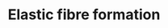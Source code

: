 ---
authors:
- ReactomeTeam
- Anwesha
description: Elastic fibres (EF) are a major structural constituent of dynamic connective
  tissues such as large arteries and lung parenchyma, where they provide essential
  properties of elastic recoil and resilience. EF are composed of a central cross-linked
  core of elastin, surrounded by a mesh of microfibrils, which are composed largely
  of fibrillin. In addition to elastin and fibrillin-1, over 30 ancillary proteins
  are involved in mediating important roles in elastic fibre assembly as well as interactions
  with the surrounding environment. These include fibulins, elastin microfibril interface
  located proteins (EMILINs), microfibril-associated glycoproteins (MAGPs) and Latent
  TGF-beta binding proteins (LTBPs). Fibulin-5 for example, is expressed by vascular
  smooth muscle cells and plays an essential role in the formation of elastic fibres
  through mediating interactions between elastin and fibrillin (Yanigasawa et al.
  2002, Freeman et al. 2005). In addition, it plays a role in cell adhesion through
  integrin receptors and has been shown to influence smooth muscle cell proliferation
  (Yanigasawa et al. 2002, Nakamura et al. 2002). EMILINs are a family of homologous
  glycoproteins originally identified in extracts of aortas. Found at the elastin-fibrillin
  interface, early studies showed that antibodies to EMILIN can affect the process
  of elastic fibre formation (Bressan et al. 1993). EMILIN1 has been shown to bind
  elastin and fibulin-5 and appears to coordinate their common interaction (Zanetti
  et al. 2004). MAGPs are found to co-localize with microfibrils. MAGP-1, for example,
  binds strongly to an N-terminal sequence of fibrillin-1. Other proteins found associated
  with microfibrils include vitronectin (Dahlback et al. 1990).<br><br>Fibrillin is
  most familiar as a component of elastic fibres but microfibrils with no elastin
  are found in the ciliary zonules of the eye and invertebrate circulatory systems.
  The addition of elastin to microfibrils is a vertebrate adaptation to high pulsatile
  pressures in their closed circulatory systems (Faury et al. 2003). Elastin appears
  to have emerged after the divergence of jawless vertebrates from other vertebrates
  (Sage 1982). <br><br>Fibrillin-1 is the major structural component of microfibrils.
  Fibrillin-2 is expressed earlier in development than fibrillin-1 and may be important
  for elastic fiber formation (Zhang et al. 1994). Fibrillin-3 arose as a duplication
  of fibrillin-2 that did not occur in the rodent lineage. It was first isolated from
  human brain (Corson et al. 2004).<br><br>Fibrillin assembly is not as well defined
  as elastin assembly. The primary structure of fibrillin is dominated by calcium
  binding epidermal growth factor like repeats (Kielty et al. 2002). Fibrillin may
  form dimers or trimers before secretion. However, multimerisation predominantly
  occurs outside the cell. Formation of fibrils appears to require cell surface structures
  suggesting an involvement of cell surface receptors. Fibrillin is assembled pericellularly
  (i.e. on or close to the cell surface) into microfibrillar arrays that undergo time
  dependent maturation into microfibrils with beaded-string appearance. Transglutaminase
  forms gamma glutamyl epsilon lysine isopeptide bonds within or between peptide chains.
  Additionally, intermolecular disulfide bond formation between fibrillins is an important
  contributor to fibril maturation (Reinhardt et al. 2000).<br><br>Models of fibrillin-1
  microfibril structure suggest that the N-terminal half of fibrillin-1 is asymmetrically
  exposed in outer filaments, while the C-terminal half is buried in the interior
  (Kuo et al. 2007). Fibrillinopathies include Marfan syndrome, familial ectopia lentis,
  familial thoracic aneurysm, all due to mutations in the fibrillin-1 gene FBN1,  and
  congenital contractural arachnodactyly which is caused by mutation of FBN2 (Maslen
  & Glanville 1993, Davis & Summers 2012).<br><br>In vivo assembly of fibrillin requires
  the presence of extracellular fibronectin fibres (Sabatier et al. 2009). Fibrillins
  have Arg-Gly-Asp (RGD) sequences that interact with integrins (Pfaff et al. 1996,
  Sakamoto et al. 1996, Bax et al., 2003, Jovanovic et al. 2008) and heparin-binding
  domains that interact with a cell-surface heparan sulfate proteoglycan (Tiedemann
  et al. 2001) possibly a syndecan (Ritty et al. 2003). Fibrillins also have a major
  role in binding and sequestering growth factors such as TGF beta into the ECM  (Neptune
  et al. 2003). Proteoglycans such as versican (Isogai et al. 2002), biglycan, and
  decorin (Reinboth et al. 2002) can interact with the microfibrils. They confer specific
  properties including hydration, impact absorption, molecular sieving, regulation
  of cellular activities, mediation of growth factor association, and release and
  transport within the extracellular matrix (Buczek-Thomas et al. 2002). In addition,
  glycosaminoglycans have been shown to interact with tropoelastin through its lysine
  side chains (Wu et al. 1999), regulating tropoelastin assembly (Tu & Weiss 2008).<br><br>Elastin
  is synthesized as a 70kDa monomer called tropoelastin, a highly hydrophobic protein
  composed largely of two types of domains that alternate along the polypeptide chain.
  Hydrophobic domains are rich in glycine, proline, alanine, leucine and valine. These
  amino acids occur in characteristic short (3-9 amino acids) tandem repeats, with
  a flexible and highly dynamic structure (Floquet et al. 2004). Unlike collagen,
  glycine in elastin is not rigorously positioned every 3 residues. However, glycine
  is distributed frequently throughout all hydrophobic domains of elastin, and displays
  a strong preference for inter-glycine spacing of 0-3 residues (Rauscher et al. 2006).
  <br><br>Elastic fibre formation involves the deposition of tropoelastin onto a template
  of fibrillin rich microfibrils. Recent results suggest that the first step of elastic
  fiber formation is the organization of small globules of elastin on the cell surface
  followed by globule aggregation into microfibres (Kozel et al. 2006). An important
  contribution to the initial stages assembly is thought to be made by the intrinsic
  ability of the protein to direct its own polymeric organization in a process termed
  'coacervation' (Bressan et al. 1986). This self-assembly process appears to be determined
  by interactions between hydrophobic domains (Bressan et al. 1986, Vrhovski et al.
  1997,  Bellingham et al. 2003, Cirulis & Keeley 2010) which result in alignment
  of the cross-linking domains, allowing the stabilization of elastin through the
  formation of cross-links generated through the oxidative deamination of lysine residues,
  catalyzed by members of the lysyl oxidase (LOX) family (Reiser et al. 1992, Mithieux
  & Weiss 2005). The first step in the cross-linking reaction is the oxidative formation
  of the delta aldehyde, known as alpha aminoadipic semialdehyde or allysine (Partridge
  1963). Subsequent reactions that are probably spontaneous lead to the formation
  of cross-links through dehydrolysinonorleucine and allysine aldol, a trifunctional
  cross-link dehydromerodesmosine and two tetrafunctional cross-links desmosine and
  isodesmosine (Lucero & Kagan 2006), which are unique to elastin. These cross-links
  confer mechanical integrity and high durability. In addition to their role in self-assembly,
  hydrophobic domains provide elastin with its elastomeric properties, with initial
  studies suggesting that the elastomeric propereties of elastin are driven through
  changes in entropic interactions with surrounding water molecules (Hoeve & Flory
  1974). <br><br>A very specific set of proteases, broadly grouped under the name
  elastases, is responsible for elastin remodelling (Antonicelli et al. 2007). The
  matrix metalloproteinases (MMPs) are particularly important in elastin breakdown,
  with MMP2, 3, 9 and 12 explicitly shown to degrade elastin (Ra & Parks 2007). Nonetheless,
  elastin typically displays a low turnover rate under normal conditions over a lifetime
  (Davis 1993).  View original pathway at [http://www.reactome.org/PathwayBrowser/#DIAGRAM=1566948
  Reactome].
last-edited: 2021-01-25
organisms:
- Homo sapiens
redirect_from:
- /index.php/Pathway:WP2666
- /instance/WP2666
schema-jsonld:
- '@context': https://schema.org/
  '@id': https://wikipathways.github.io/pathways/WP2666.html
  '@type': Dataset
  creator:
    '@type': Organization
    name: WikiPathways
  description: Elastic fibres (EF) are a major structural constituent of dynamic connective
    tissues such as large arteries and lung parenchyma, where they provide essential
    properties of elastic recoil and resilience. EF are composed of a central cross-linked
    core of elastin, surrounded by a mesh of microfibrils, which are composed largely
    of fibrillin. In addition to elastin and fibrillin-1, over 30 ancillary proteins
    are involved in mediating important roles in elastic fibre assembly as well as
    interactions with the surrounding environment. These include fibulins, elastin
    microfibril interface located proteins (EMILINs), microfibril-associated glycoproteins
    (MAGPs) and Latent TGF-beta binding proteins (LTBPs). Fibulin-5 for example, is
    expressed by vascular smooth muscle cells and plays an essential role in the formation
    of elastic fibres through mediating interactions between elastin and fibrillin
    (Yanigasawa et al. 2002, Freeman et al. 2005). In addition, it plays a role in
    cell adhesion through integrin receptors and has been shown to influence smooth
    muscle cell proliferation (Yanigasawa et al. 2002, Nakamura et al. 2002). EMILINs
    are a family of homologous glycoproteins originally identified in extracts of
    aortas. Found at the elastin-fibrillin interface, early studies showed that antibodies
    to EMILIN can affect the process of elastic fibre formation (Bressan et al. 1993).
    EMILIN1 has been shown to bind elastin and fibulin-5 and appears to coordinate
    their common interaction (Zanetti et al. 2004). MAGPs are found to co-localize
    with microfibrils. MAGP-1, for example, binds strongly to an N-terminal sequence
    of fibrillin-1. Other proteins found associated with microfibrils include vitronectin
    (Dahlback et al. 1990).<br><br>Fibrillin is most familiar as a component of elastic
    fibres but microfibrils with no elastin are found in the ciliary zonules of the
    eye and invertebrate circulatory systems. The addition of elastin to microfibrils
    is a vertebrate adaptation to high pulsatile pressures in their closed circulatory
    systems (Faury et al. 2003). Elastin appears to have emerged after the divergence
    of jawless vertebrates from other vertebrates (Sage 1982). <br><br>Fibrillin-1
    is the major structural component of microfibrils. Fibrillin-2 is expressed earlier
    in development than fibrillin-1 and may be important for elastic fiber formation
    (Zhang et al. 1994). Fibrillin-3 arose as a duplication of fibrillin-2 that did
    not occur in the rodent lineage. It was first isolated from human brain (Corson
    et al. 2004).<br><br>Fibrillin assembly is not as well defined as elastin assembly.
    The primary structure of fibrillin is dominated by calcium binding epidermal growth
    factor like repeats (Kielty et al. 2002). Fibrillin may form dimers or trimers
    before secretion. However, multimerisation predominantly occurs outside the cell.
    Formation of fibrils appears to require cell surface structures suggesting an
    involvement of cell surface receptors. Fibrillin is assembled pericellularly (i.e.
    on or close to the cell surface) into microfibrillar arrays that undergo time
    dependent maturation into microfibrils with beaded-string appearance. Transglutaminase
    forms gamma glutamyl epsilon lysine isopeptide bonds within or between peptide
    chains. Additionally, intermolecular disulfide bond formation between fibrillins
    is an important contributor to fibril maturation (Reinhardt et al. 2000).<br><br>Models
    of fibrillin-1 microfibril structure suggest that the N-terminal half of fibrillin-1
    is asymmetrically exposed in outer filaments, while the C-terminal half is buried
    in the interior (Kuo et al. 2007). Fibrillinopathies include Marfan syndrome,
    familial ectopia lentis, familial thoracic aneurysm, all due to mutations in the
    fibrillin-1 gene FBN1,  and congenital contractural arachnodactyly which is caused
    by mutation of FBN2 (Maslen & Glanville 1993, Davis & Summers 2012).<br><br>In
    vivo assembly of fibrillin requires the presence of extracellular fibronectin
    fibres (Sabatier et al. 2009). Fibrillins have Arg-Gly-Asp (RGD) sequences that
    interact with integrins (Pfaff et al. 1996, Sakamoto et al. 1996, Bax et al.,
    2003, Jovanovic et al. 2008) and heparin-binding domains that interact with a
    cell-surface heparan sulfate proteoglycan (Tiedemann et al. 2001) possibly a syndecan
    (Ritty et al. 2003). Fibrillins also have a major role in binding and sequestering
    growth factors such as TGF beta into the ECM  (Neptune et al. 2003). Proteoglycans
    such as versican (Isogai et al. 2002), biglycan, and decorin (Reinboth et al.
    2002) can interact with the microfibrils. They confer specific properties including
    hydration, impact absorption, molecular sieving, regulation of cellular activities,
    mediation of growth factor association, and release and transport within the extracellular
    matrix (Buczek-Thomas et al. 2002). In addition, glycosaminoglycans have been
    shown to interact with tropoelastin through its lysine side chains (Wu et al.
    1999), regulating tropoelastin assembly (Tu & Weiss 2008).<br><br>Elastin is synthesized
    as a 70kDa monomer called tropoelastin, a highly hydrophobic protein composed
    largely of two types of domains that alternate along the polypeptide chain. Hydrophobic
    domains are rich in glycine, proline, alanine, leucine and valine. These amino
    acids occur in characteristic short (3-9 amino acids) tandem repeats, with a flexible
    and highly dynamic structure (Floquet et al. 2004). Unlike collagen, glycine in
    elastin is not rigorously positioned every 3 residues. However, glycine is distributed
    frequently throughout all hydrophobic domains of elastin, and displays a strong
    preference for inter-glycine spacing of 0-3 residues (Rauscher et al. 2006). <br><br>Elastic
    fibre formation involves the deposition of tropoelastin onto a template of fibrillin
    rich microfibrils. Recent results suggest that the first step of elastic fiber
    formation is the organization of small globules of elastin on the cell surface
    followed by globule aggregation into microfibres (Kozel et al. 2006). An important
    contribution to the initial stages assembly is thought to be made by the intrinsic
    ability of the protein to direct its own polymeric organization in a process termed
    'coacervation' (Bressan et al. 1986). This self-assembly process appears to be
    determined by interactions between hydrophobic domains (Bressan et al. 1986, Vrhovski
    et al. 1997,  Bellingham et al. 2003, Cirulis & Keeley 2010) which result in alignment
    of the cross-linking domains, allowing the stabilization of elastin through the
    formation of cross-links generated through the oxidative deamination of lysine
    residues, catalyzed by members of the lysyl oxidase (LOX) family (Reiser et al.
    1992, Mithieux & Weiss 2005). The first step in the cross-linking reaction is
    the oxidative formation of the delta aldehyde, known as alpha aminoadipic semialdehyde
    or allysine (Partridge 1963). Subsequent reactions that are probably spontaneous
    lead to the formation of cross-links through dehydrolysinonorleucine and allysine
    aldol, a trifunctional cross-link dehydromerodesmosine and two tetrafunctional
    cross-links desmosine and isodesmosine (Lucero & Kagan 2006), which are unique
    to elastin. These cross-links confer mechanical integrity and high durability.
    In addition to their role in self-assembly, hydrophobic domains provide elastin
    with its elastomeric properties, with initial studies suggesting that the elastomeric
    propereties of elastin are driven through changes in entropic interactions with
    surrounding water molecules (Hoeve & Flory 1974). <br><br>A very specific set
    of proteases, broadly grouped under the name elastases, is responsible for elastin
    remodelling (Antonicelli et al. 2007). The matrix metalloproteinases (MMPs) are
    particularly important in elastin breakdown, with MMP2, 3, 9 and 12 explicitly
    shown to degrade elastin (Ra & Parks 2007). Nonetheless, elastin typically displays
    a low turnover rate under normal conditions over a lifetime (Davis 1993).  View
    original pathway at [http://www.reactome.org/PathwayBrowser/#DIAGRAM=1566948 Reactome].
  keywords:
  - LTBP4:TGF-beta-1:LAP1
  - 'LOX '
  - Emilins
  - 'BMP10(22-424) '
  - 'BMP4(20-408) '
  - 'LTBP2 '
  - 'FBN2(29-2779) '
  - 'LTBP3 '
  - 'Emilin-3 polymer '
  - 'FBN3 '
  - 'FBN2(2780-2912) '
  - Fibrillin-1
  - 'ITGB6 '
  - Fibronectin matrix
  - 'ITGA8(39-1063) '
  - 'MFAP5 '
  - 'Elastin '
  - 'FBN3(2690-2809) '
  - FBLN1,
  - 'TGFB3(21-300) '
  - fibre:Fibulins
  - FBLN5
  - 'TGFB1(30-278) '
  - LTBP1, LTBP3
  - Fibrilin-1:Fibrilin-binding integrins
  - 'Fibronectin matrix '
  - betas:LAPs
  - binding-integrins
  - Fibrilins:MFAP2,MFAP5
  - Profibrillins
  - fibre:Fibulins:Emilins
  - 'Fibrillin-1 '
  - MFAP2, MFAP5
  - 'EFEMP2 '
  - 'Fibrillin-3 '
  - LAP1
  - 'FBLN5 '
  - TGF-beta-3:LAP3
  - TGF betas:LAPs
  - fragments
  - 'TGFB2(20-302) '
  - 'Emilin-1 polymer '
  - Elastic fibre with
  - 'MFAP1 '
  - 'LOXL2(?-774) '
  - 'GDF5(28-501) '
  - 'ITGB3 '
  - matrix
  - Lysyl oxidases:Cu2+
  - aggregate
  - Fibrillin C-term
  - 'Emilin-2 polymer '
  - 'FBN1(28-2731) '
  - 'TGFB1 '
  - 'MFAP4 '
  - Fibulins
  - 'FBN1 '
  - LTBP1, LTBP3:TGF
  - 'FBLN1 '
  - 'FBN3(32-2689) '
  - 'FBN1(2732-2871) '
  - fibre-asociated
  - 'VTN '
  - 'ITGA5(42-894) '
  - FBLN2:Fibronectin
  - 'ITGB1 '
  - 'Fibrillin-2 '
  - Fibrillin peptides
  - integrins
  - TGF-beta-1:LAP1
  - 'LTBP4 '
  - FBLN1, FBLN2
  - TGF-beta-3:LAP3:LAP3-binding integrins
  - proteins
  - Elastic
  - LTBPs
  - 'EFEMP1 '
  - 'TGFB3 '
  - 'LOXL3(?-753) '
  - 'LOXL1 '
  - Elastic fibre
  - 'LOXL4(?-756) '
  - Fibrilin-binding
  - Fibrillin 1,2,(3)
  - BMP2,4,7,10,GF5
  - Fibrillins:BMP2,4,7,10,GF5
  - 'FBN2 '
  - Fibrillins:MFAP2,MFAP5:Tropoelastin aggregate
  - 'BMP2(24-396) '
  - 'ITGB8 '
  - 'MFAP3 '
  - 'ELN '
  - TGF-beta-1:LAP1:LAP1-binding integrins
  - 'BMP7(30-292) '
  - FURIN
  - LTBP4
  - ELN
  - 'MFAP2 '
  - 'Cu2+ '
  - Tropoelastin
  - 'ITGB5 '
  - 'ITGAV(31-1048) '
  - associated proteins
  - LAP3-binding
  - 'TGFB2 '
  - 'LTBP1 '
  - LTBPs:Fibrillin-1
  - 'FBLN2 '
  license: CC0
  name: Elastic fibre formation
seo: CreativeWork
title: Elastic fibre formation
wpid: WP2666
---
